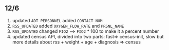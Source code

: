 ## 12/6
1. updated `ADT_PERSONNEL` added `CONTACT_NUM`
2. `RSS_UPDATED` added `OXYGEN_FLOW_RATE` and `PRSNL_NAME`
3. `RSS_UPDATED` changed `FIO2` ==> `FIO2` * 100 to make it a percent number
4. updated census API, divided into two parts: 
fast=> census-init, 
slow but more details about rss + weight + age + diagnosis => census
